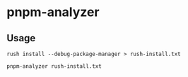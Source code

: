 # pnpm-analyzer

## Usage

```
rush install --debug-package-manager > rush-install.txt

pnpm-analyzer rush-install.txt
```
